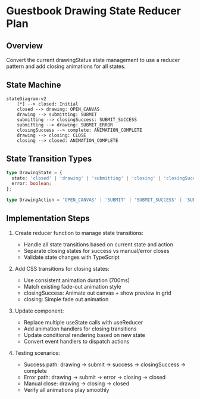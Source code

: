 # Guestbook Drawing State Reducer Plan

## Overview

Convert the current drawingStatus state management to use a reducer pattern and add closing animations for all states.

## State Machine

```mermaid
stateDiagram-v2
    [*] --> closed: Initial
    closed --> drawing: OPEN_CANVAS
    drawing --> submitting: SUBMIT
    submitting --> closingSuccess: SUBMIT_SUCCESS
    submitting --> drawing: SUBMIT_ERROR
    closingSuccess --> complete: ANIMATION_COMPLETE
    drawing --> closing: CLOSE
    closing --> closed: ANIMATION_COMPLETE
```

## State Transition Types

```typescript
type DrawingState = {
  state: 'closed' | 'drawing' | 'submitting' | 'closing' | 'closingSuccess' | 'complete';
  error: boolean;
};

type DrawingAction = 'OPEN_CANVAS' | 'SUBMIT' | 'SUBMIT_SUCCESS' | 'SUBMIT_ERROR' | 'CLOSE' | 'CLOSE_SUCCESS' | 'ANIMATION_COMPLETE';
```

## Implementation Steps

1. Create reducer function to manage state transitions:

   - Handle all state transitions based on current state and action
   - Separate closing states for success vs manual/error closes
   - Validate state changes with TypeScript

2. Add CSS transitions for closing states:

   - Use consistent animation duration (700ms)
   - Match existing fade-out animation style
   - closingSuccess: Animate out canvas + show preview in grid
   - closing: Simple fade out animation

3. Update component:

   - Replace multiple useState calls with useReducer
   - Add animation handlers for closing transitions
   - Update conditional rendering based on new state
   - Convert event handlers to dispatch actions

4. Testing scenarios:
   - Success path: drawing -> submit -> success -> closingSuccess -> complete
   - Error path: drawing -> submit -> error -> closing -> closed
   - Manual close: drawing -> closing -> closed
   - Verify all animations play smoothly
